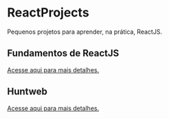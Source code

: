# ReactProjects
 Pequenos projetos para aprender, na prática, ReactJS.

## Fundamentos de ReactJS
 [Acesse aqui para mais detalhes.](https://github.com/CarlosSantos-Dev/ReactProjects/tree/master/fundamentos)

## Huntweb
 [Acesse aqui para mais detalhes.](https://github.com/CarlosSantos-Dev/ReactProjects/tree/master/proj-huntweb-rocketseat)